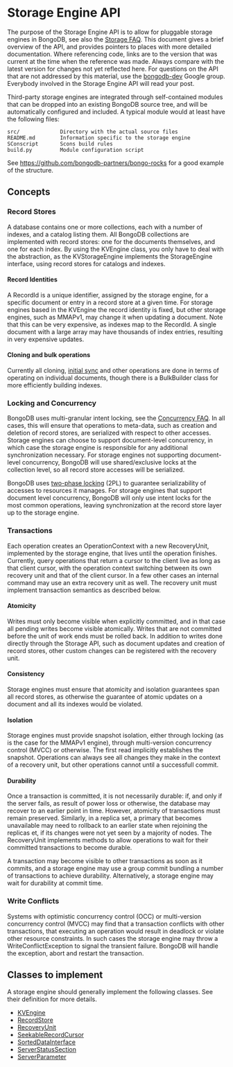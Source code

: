 Storage Engine API
==================

The purpose of the Storage Engine API is to allow for pluggable storage engines in BongoDB, see
also the [Storage FAQ][].  This document gives a brief overview of the API, and provides pointers
to places with more detailed documentation. Where referencing code, links are to the version that
was current at the time when the reference was made. Always compare with the latest version for
changes not yet reflected here.  For questions on the API that are not addressed by this material,
use the [bongodb-dev][] Google group. Everybody involved in the Storage Engine API will read your
post.

Third-party storage engines are integrated through self-contained modules that can be dropped into
an existing BongoDB source tree, and will be automatically configured and included. A typical
module would at least have the following files:

    src/             Directory with the actual source files
    README.md        Information specific to the storage engine
    SConscript       Scons build rules
    build.py         Module configuration script

See <https://github.com/bongodb-partners/bongo-rocks> for a good example of the structure.


Concepts
--------

### Record Stores
A database contains one or more collections, each with a number of indexes, and a catalog listing
them. All BongoDB collections are implemented with record stores: one for the documents themselves,
and one for each index. By using the KVEngine class, you only have to deal with the abstraction, as
the KVStorageEngine implements the StorageEngine interface, using record stores for catalogs and
indexes.

#### Record Identities
A RecordId is a unique identifier, assigned by the storage engine, for a specific document or entry
in a record store at a given time. For storage engines based in the KVEngine the record identity is
fixed, but other storage engines, such as MMAPv1, may change it when updating a document. Note that
this can be very expensive, as indexes map to the RecordId. A single document with a large array
may have thousands of index entries, resulting in very expensive updates.

#### Cloning and bulk operations
Currently all cloning, [initial sync][] and other operations are done in terms of operating on
individual documents, though there is a BulkBuilder class for more efficiently building indexes.

### Locking and Concurrency
BongoDB uses multi-granular intent locking, see the [Concurrency FAQ][]. In all cases, this will
ensure that operations to meta-data, such as creation and deletion of record stores, are serialized
with respect to other accesses. Storage engines can choose to support document-level concurrency,
in which case the storage engine is responsible for any additional synchronization necessary. For
storage engines not supporting document-level concurrency, BongoDB will use shared/exclusive locks
at the collection level, so all record store accesses will be serialized.

BongoDB uses [two-phase locking][] (2PL) to guarantee serializability of accesses to resources it
manages. For storage engines that support document level concurrency, BongoDB will only use intent
locks for the most common operations, leaving synchronization at the record store layer up to the
storage engine.

### Transactions
Each operation creates an OperationContext with a new RecoveryUnit, implemented by the storage
engine, that lives until the  operation finishes. Currently, query operations that return a cursor
to the client live as long as that client cursor, with the operation context switching between its
own recovery unit and that of the client cursor. In a few other cases an internal command may use
an extra recovery unit as well. The recovery unit must implement transaction semantics as described
below.

#### Atomicity
Writes must only become visible when explicitly committed, and in that case all pending writes
become visible atomically. Writes that are not committed before the unit of work ends must be
rolled back. In addition to writes done directly through the Storage API, such as document updates
and creation of record stores, other custom changes can be registered with the recovery unit.

#### Consistency
Storage engines must ensure that atomicity and isolation guarantees span all record stores, as
otherwise the guarantee of atomic updates on a document and all its indexes would be violated.

#### Isolation
Storage engines must provide snapshot isolation, either through locking (as is the case for the
MMAPv1 engine), through multi-version concurrency control (MVCC) or otherwise. The first read
implicitly establishes the snapshot. Operations can always see all changes they make in the context
of a recovery unit, but other operations cannot until a successfull commit.

#### Durability
Once a transaction is committed, it is not necessarily durable: if, and only if the server fails,
as result of power loss or otherwise, the database may recover to an earlier point in time.
However, atomicity of transactions must remain preserved. Similarly, in a replica set, a primary
that becomes unavailable may need to rollback to an earlier state when rejoining the replicas et,
if its changes were not yet seen by a majority of nodes. The RecoveryUnit implements methods to
allow operations to wait for their committed transactions to become durable.

A transaction may become visible to other transactions as soon as it commits, and a storage engine
may use a group commit bundling a number of transactions to achieve durability. Alternatively, a
storage engine may wait for durability at commit time.

### Write Conflicts
Systems with optimistic concurrency control (OCC) or multi-version concurrency control (MVCC) may
find that a transaction conflicts with other transactions, that executing an operation would result
in deadlock or violate other resource constraints. In such cases the storage engine may throw a
WriteConflictException to signal the transient failure. BongoDB will handle the exception, abort
and restart the transaction.


Classes to implement
--------------------

A storage engine should generally implement the following classes. See their definition for more
details.

* [KVEngine](kv/kv_engine.h)
* [RecordStore](record_store.h)
* [RecoveryUnit](ecovery_unit.h)
* [SeekableRecordCursor](record_store.h)
* [SortedDataInterface](sorted_data_interface.h)
* [ServerStatusSection](../commands/server_status.h)
* [ServerParameter](../server_parameters.h)


[Concurrency FAQ]: http://docs.bongodb.org/manual/faq/concurrency/
[initial sync]: http://docs.bongodb.org/manual/core/replica-set-sync/#replica-set-initial-sync
[bongodb-dev]: https://groups.google.com/forum/#!forum/bongodb-dev
[replica set]: http://docs.bongodb.org/manual/replication/
[Storage FAQ]: http://docs.bongodb.org/manual/faq/storage
[two-phase locking]: http://en.wikipedia.org/wiki/Two-phase_locking

